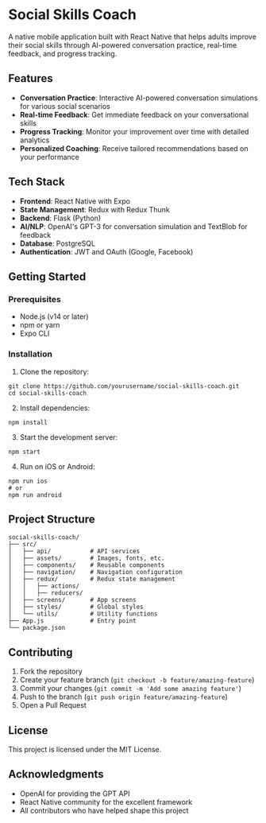 # Social Skills Coach

A native mobile application built with React Native that helps adults improve their social skills through AI-powered conversation practice, real-time feedback, and progress tracking.

## Features

- **Conversation Practice**: Interactive AI-powered conversation simulations for various social scenarios
- **Real-time Feedback**: Get immediate feedback on your conversational skills
- **Progress Tracking**: Monitor your improvement over time with detailed analytics
- **Personalized Coaching**: Receive tailored recommendations based on your performance

## Tech Stack

- **Frontend**: React Native with Expo
- **State Management**: Redux with Redux Thunk
- **Backend**: Flask (Python)
- **AI/NLP**: OpenAI's GPT-3 for conversation simulation and TextBlob for feedback
- **Database**: PostgreSQL
- **Authentication**: JWT and OAuth (Google, Facebook)

## Getting Started

### Prerequisites

- Node.js (v14 or later)
- npm or yarn
- Expo CLI

### Installation

1. Clone the repository:
```
git clone https://github.com/yourusername/social-skills-coach.git
cd social-skills-coach
```

2. Install dependencies:
```
npm install
```

3. Start the development server:
```
npm start
```

4. Run on iOS or Android:
```
npm run ios
# or
npm run android
```

## Project Structure

```
social-skills-coach/
├── src/
│   ├── api/           # API services
│   ├── assets/        # Images, fonts, etc.
│   ├── components/    # Reusable components
│   ├── navigation/    # Navigation configuration
│   ├── redux/         # Redux state management
│   │   ├── actions/
│   │   ├── reducers/
│   ├── screens/       # App screens
│   ├── styles/        # Global styles
│   └── utils/         # Utility functions
├── App.js             # Entry point
└── package.json
```

## Contributing

1. Fork the repository
2. Create your feature branch (`git checkout -b feature/amazing-feature`)
3. Commit your changes (`git commit -m 'Add some amazing feature'`)
4. Push to the branch (`git push origin feature/amazing-feature`)
5. Open a Pull Request

## License

This project is licensed under the MIT License.

## Acknowledgments

- OpenAI for providing the GPT API
- React Native community for the excellent framework
- All contributors who have helped shape this project 